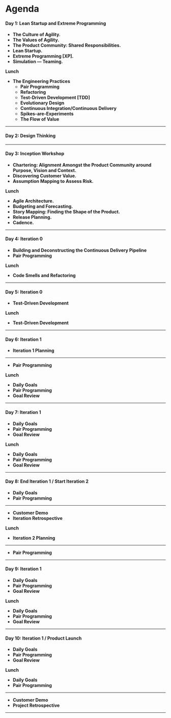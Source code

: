 # Agenda

#### Day 1:  Lean Startup and Extreme Programming

* **The Culture of Agility.**
* **The Values of Agility.**
* **The Product Community: Shared Responsibilities.**
* **Lean Startup.**
* **Extreme Programming [XP].**
* **Simulation — Teaming.**

**Lunch**

* **The Engineering Practices**
  * **Pair Programming**
  * **Refactoring**
  * **Test-Driven Development [TDD]**
  * **Evolutionary Design**
  * **Continuous Integration/Continuous Delivery**
  * **Spikes-are-Experiments**
  * **The Flow of Value**

- - - -

#### Day 2:  Design Thinking

- - - -

#### Day 3:  Inception Workshop

* **Chartering:  Alignment Amongst the Product Community around Purpose, Vision and Context.**
* **Discovering Customer Value.**
* **Assumption Mapping to Assess Risk.**

**Lunch**

* **Agile Architecture.**
* **Budgeting and Forecasting.**
* **Story Mapping:  Finding the Shape of the Product.**
* **Release Planning.**
* **Cadence.**

- - - -

#### Day 4:  Iteration 0

* **Building and Deconstructing the Continuous Delivery Pipeline**
* **Pair Programming**

**Lunch**

* **Code Smells and Refactoring**

- - - -

#### Day 5:  Iteration 0

* **Test-Driven Development**

**Lunch**

* **Test-Driven Development**

- - - -

#### Day 6:  Iteration 1

* **Iteration 1 Planning**

- - - -

* **Pair Programming**

**Lunch**

* **Daily Goals**
* **Pair Programming**
* **Goal Review**

- - - -

#### Day 7:  Iteration 1

* **Daily Goals**
* **Pair Programming**
* **Goal Review**

**Lunch**

* **Daily Goals**
* **Pair Programming**
* **Goal Review**

- - - -

#### Day 8:  End Iteration 1 / Start Iteration 2

* **Daily Goals**
* **Pair Programming**

- - - -

* **Customer Demo**
* **Iteration Retrospective**

**Lunch**

* **Iteration 2 Planning**

- - - -

* **Pair Programming**

- - - -

#### Day 9:  Iteration 1

* **Daily Goals**
* **Pair Programming**
* **Goal Review**

**Lunch**

* **Daily Goals**
* **Pair Programming**
* **Goal Review**

- - - -

#### Day 10:  Iteration 1 / Product Launch

* **Daily Goals**
* **Pair Programming**
* **Goal Review**

**Lunch**

* **Daily Goals**
* **Pair Programming**

- - - -

* **Customer Demo**
* **Project Retrospective**

- - - -
